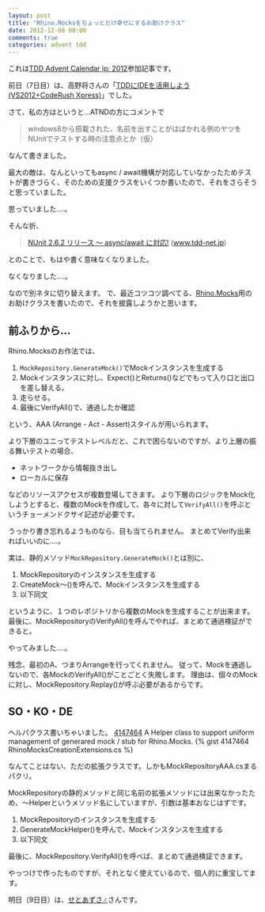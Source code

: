 ```yaml
---
layout: post
title: "Rhino.Mocksをちょっとだけ幸せにするお助けクラス"
date: 2012-12-08 00:00
comments: true
categories: advent tdd
---
```


これは[TDD Advent Calendar jp: 2012](http://atnd.org/events/33846)参加記事です。

前日（7日目）は、高野将さんの「[TDDにIDEを活用しよう (VS2012+CodeRush Xpress)](http://takanosho.wordpress.com/2012/12/07/tdd-advent-calendar-2012/)」でした。

さて、私の方はというと...ATNDの方にコメントで

> windows8から搭載された、名前を出すことがはばかれる例のヤツをNUnitでテストする時の注意点とか（仮）

なんて書きました。

最大の敵は、なんといってもasync / await機構が対応していなかったためテストが書きづらく、そのための支援クラスをいくつか書いたので、それをさらそうと思っていました。

思っていました....。

そんな折、

> [NUnit 2.6.2 リリース ～ async/await に対応!](http://www.tdd-net.jp/2012/11/news-nunit-262-.html) (www.tdd-net.jp)

とのことで、もはや書く意味なくなりました。

なくなりました....。

なので別ネタに切り替えます。
で、最近コツコツ調べてる、[Rhino.Mocks](http://www.hibernatingrhinos.com/oss/rhino-mocks)用のお助けクラスを書いたので、それを披露しようかと思います。

## 前ふりから...

Rhino.Mocksのお作法では、

1. `MockRepository.GenerateMock()`でMockインスタンスを生成する
2. Mockインスタンスに対し、Expect()とReturns()などでもって入り口と出口を差し替える。
3. 走らせる。
4. 最後にVerifyAll()で、通過したか確認

という、AAA (Arrange - Act - Assert)スタイルが用いられます。

より下層のユニってテストレベルだと、これで困らないのですが、より上層の振る舞いテストの場合、

* ネットワークから情報抜き出し
* ローカルに保存

などのリソースアクセスが複数登場してきます。
より下層のロジックをMock化しようとすると、複数のMockを作成して、各々に対して`VerifyAll()`を呼ぶというチョーメンドクサイ記述が必要です。

うっかり書き忘れるようものなら、目も当てられません。
まとめてVerify出来ればいいのに....。

実は、静的メソッド`MockRepository.GenerateMock()`とは別に、

1. MockRepositoryのインスタンスを生成する
2. CreateMock〜()を呼んで、Mockインスタンスを生成する
3. 以下同文

というように、１つのレポジトリから複数のMockを生成することが出来ます。
最後に、MockRepositoryのVerifyAll()を呼んでやれば、まとめて通過検証ができると。

やってみました....。

残念、最初のA、つまりArrangeを行ってくれません。
従って、Mockを通過しないので、各MockのVerifyAll()がことごとく失敗します。
理由は、個々のMockに対し、MockRepository.Replay()が呼ぶ必要があるからです。

## SO・KO・DE

ヘルパクラス書いちゃいました。
[4147464](https://gist.github.com/4147464) A Helper class to support uniform management of generared mock / stub for Rhino.Mocks.
{% gist 4147464 RhinoMocksCreationExtensions.cs %}

なんてことはない、ただの拡張クラスです。しかもMockRepositoryAAA.csまるパクリ。

MockRepositoryの静的メソッドと同じ名前の拡張メソッドには出来なかったため、〜Helperというメソッド名にしていますが、引数は基本おなじはずです。

1. MockRepositoryのインスタンスを生成する
2. GenerateMockHelper()を呼んで、Mockインスタンスを生成する
3. 以下同文

最後に、MockRepository.VerifyAll()を呼べば、まとめて通過検証できます。

やっつけで作ったものですが、それとなく使えているので、個人的に重宝してます。

明日（9日目）は、[せとあずさ♂](http://d.hatena.ne.jp/setoazusa/20121209/1355056720)さんです。

